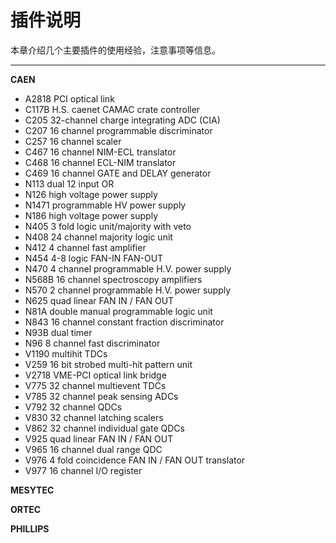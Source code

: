 <!-- README.md --- 
;; 
;; Description: 
;; Author: Hongyi Wu(吴鸿毅)
;; Email: wuhongyi@qq.com 
;; Created: 四 2月 16 19:46:57 2017 (+0800)
;; Last-Updated: 四 6月  1 16:48:47 2017 (+0800)
;;           By: Hongyi Wu(吴鸿毅)
;;     Update #: 8
;; URL: http://wuhongyi.cn -->

# 插件说明

本章介绍几个主要插件的使用经验，注意事项等信息。

----

**CAEN**

- A2818 PCI optical link 
- C117B H.S. caenet CAMAC crate controller
- C205  32-channel charge integrating ADC (CIA)
- C207  16 channel programmable discriminator 
- C257  16 channel scaler
- C467  16 channel NIM-ECL translator
- C468  16 channel ECL-NIM translator
- C469  16 channel GATE and DELAY generator
- N113  dual 12 input OR
- N126  high voltage power supply
- N1471  programmable HV power supply
- N186  high voltage power supply
- N405  3 fold logic unit/majority with veto
- N408  24 channel majority logic unit
- N412  4 channel fast amplifier
- N454  4-8 logic FAN-IN FAN-OUT
- N470  4 channel programmable H.V. power supply
- N568B 16 channel spectroscopy amplifiers
- N570  2 channel programmable H.V. power supply
- N625  quad linear FAN IN / FAN OUT
- N81A  double manual programmable logic unit
- N843  16 channel constant fraction discriminator
- N93B  dual timer
- N96   8 channel fast discriminator
- V1190 multihit TDCs
- V259  16 bit strobed multi-hit pattern unit
- V2718 VME-PCI optical link bridge
- V775  32 channel multievent TDCs
- V785  32 channel peak sensing ADCs
- V792  32 channel QDCs
- V830  32 channel latching scalers
- V862  32 channel individual gate QDCs
- V925  quad linear FAN IN / FAN OUT 
- V965  16 channel dual range QDC
- V976  4 fold coincidence FAN IN / FAN OUT translator
- V977  16 channel I/O register

**MESYTEC**




**ORTEC**



**PHILLIPS**






<!-- README.md ends here -->
